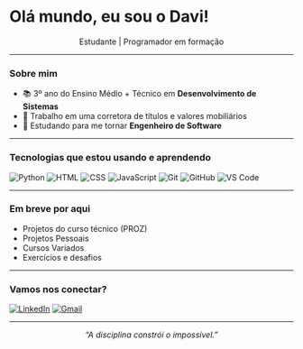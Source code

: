 <h1 align="left">Olá mundo, eu sou o Davi!</h1>

<p align="center">
  Estudante | Programador em formação
</p>

---

### Sobre mim

- 📚 3º ano do Ensino Médio + Técnico em **Desenvolvimento de Sistemas**
- 💼 Trabalho em uma corretora de títulos e valores mobiliários
- 🧠 Estudando para me tornar **Engenheiro de Software**

---

### Tecnologias que estou usando e aprendendo

![Python](https://img.shields.io/badge/-Python-3776AB?style=for-the-badge&logo=python&logoColor=white)
![HTML](https://img.shields.io/badge/-HTML5-E34F26?style=for-the-badge&logo=html5&logoColor=white)
![CSS](https://img.shields.io/badge/-CSS3-1572B6?style=for-the-badge&logo=css3&logoColor=white)
![JavaScript](https://img.shields.io/badge/-JavaScript-F7DF1E?style=for-the-badge&logo=javascript&logoColor=black)
![Git](https://img.shields.io/badge/-Git-F05032?style=for-the-badge&logo=git&logoColor=white)
![GitHub](https://img.shields.io/badge/-GitHub-181717?style=for-the-badge&logo=github&logoColor=white)
![VS Code](https://img.shields.io/badge/-VSCode-007ACC?style=for-the-badge&logo=visual-studio-code&logoColor=white)

---

### Em breve por aqui

- Projetos do curso técnico (PROZ)
-  Projetos Pessoais
- Cursos Variados
- Exercícios e desafios

---

### Vamos nos conectar?

[![LinkedIn](https://img.shields.io/badge/-LinkedIn-0A66C2?style=for-the-badge&logo=linkedin&logoColor=white)](https://www.linkedin.com)
[![Gmail](https://img.shields.io/badge/-Gmail-D14836?style=for-the-badge&logo=gmail&logoColor=white)](mailto:dviinacioo@gmail.com)

---

<p align="center">
  <i>“A disciplina constrói o impossível.”</i>
</p>
